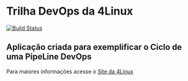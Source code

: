 # Trilha DevOps da 4Linux

<!-- Altere a Flag abaixo com sua URL do Travis -->
[![Build Status](https://travis-ci.com/Janaprog/DevOpsLab-HelloWorld.svg?branch=master)](https://travis-ci.com/Janaprog/DevOpsLab-HelloWorld)

## Aplicação criada para exemplificar o Ciclo de uma PipeLine DevOps


Para maiores informações acesse o [Site da 4Linux](https://www.4linux.com.br/cursos/devops)
